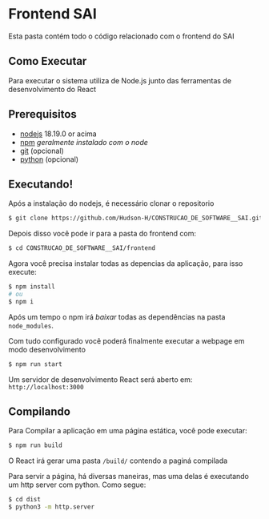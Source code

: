 # Frontend SAI

Esta pasta contém todo o código relacionado com o frontend do SAI

## Como Executar

Para executar o sistema utiliza de Node.js junto das ferramentas de desenvolvimento do React

## Prerequisitos

- [nodejs](https://nodejs.org) 18.19.0 or acima
- [npm](https://npmjs.com) _geralmente instalado com o node_
- [git](https://git-scm.com/) (opcional)
- [python](https://python.org) (opcional)

## Executando!

Após a instalação do nodejs, é necessário clonar o repositorio

```sh
$ git clone https://github.com/Hudson-H/CONSTRUCAO_DE_SOFTWARE__SAI.git
```

Depois disso você pode ir para a pasta do frontend com:

```sh
$ cd CONSTRUCAO_DE_SOFTWARE__SAI/frontend
```

Agora você precisa instalar todas as depencias da aplicação, para isso execute:

```sh
$ npm install
# ou
$ npm i
```

Após um tempo o npm irá _baixar_ todas as dependências na pasta `node_modules`.

Com tudo configurado você poderá finalmente executar a webpage em modo desenvolvimento

```sh
$ npm run start
```

Um servidor de desenvolvimento React será aberto em: `http://localhost:3000`

## Compilando

Para Compilar a aplicação em uma página estática, você pode executar:

```sh
$ npm run build
```

O React irá gerar uma pasta `/build/` contendo a paginá compilada

Para servir a página, há diversas maneiras, mas uma delas é executando um 
http server com python. Como segue:

```sh
$ cd dist
$ python3 -m http.server
```
